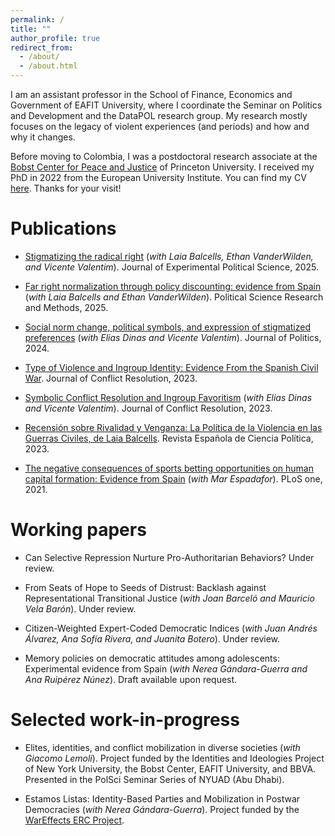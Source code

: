 ```yaml
---
permalink: /
title: ""
author_profile: true
redirect_from: 
  - /about/
  - /about.html
---
```


I am an assistant professor in the School of Finance, Economics and Government of EAFIT University, where I coordinate the Seminar on Politics and Development and the DataPOL research group. My research mostly focuses on the legacy of violent experiences (and periods) and how and why it changes.


Before moving to Colombia, I was a postdoctoral research associate at the [Bobst Center for Peace and Justice](https://bobst.princeton.edu/) of Princeton University. I received my PhD in 2022 from the European University Institute. You can find my CV [here](https://www.dropbox.com/scl/fi/tadg4gorjnngzagutktgd/202505_cv.pdf?rlkey=lsg13ibf8b3pnfuir3gkos6pe&st=khbsjd1y&dl=0). Thanks for your visit!




Publications
======

- [Stigmatizing the radical right](https://www.cambridge.org/core/journals/journal-of-experimental-political-science/article/restigmatizing-the-radical-right-a-oneway-street/CF4D0AD5E55335AB741D473061618D11?utm_campaign=shareaholic&utm_medium=copy_link&utm_source=bookmark) (*with Laia Balcells, Ethan VanderWilden, and Vicente Valentim*). Journal of Experimental Political Science, 2025.

- [Far right normalization through policy discounting: evidence from Spain](https://www.cambridge.org/core/journals/political-science-research-and-methods/article/discounting-extreme-positions-party-normalization-and-support-for-the-far-right/778405D465952022DD2E23FF02087D6A) (*with Laia Balcells and Ethan VanderWilden*). Political Science Research and Methods, 2025.

- [Social norm change, political symbols, and expression of stigmatized preferences](https://www.journals.uchicago.edu/doi/abs/10.1086/726951?journalCode=jop) (*with Elias Dinas and Vicente Valentim*). Journal of Politics, 2024.

- [Type of Violence and Ingroup Identity: Evidence From the Spanish Civil War](https://doi.org/10.1177/00220027231190099). Journal of Conflict Resolution, 2023.

- [Symbolic Conflict Resolution and Ingroup Favoritism](https://doi.org/10.1177/00220027231155323) (*with Elias Dinas and Vicente Valentim*). Journal of Conflict Resolution, 2023.

- [Recensión sobre Rivalidad y Venganza: La Política de la Violencia en las Guerras Civiles, de Laia Balcells](https://recyt.fecyt.es/index.php/recp/article/view/96201). Revista Española de Ciencia Política, 2023.

- [The negative consequences of sports betting opportunities on human capital formation: Evidence from Spain](https://doi.org/10.1371/journal.pone.0258857) (*with Mar Espadafor*). PLoS one, 2021.


Working papers
======

- Can Selective Repression Nurture Pro-Authoritarian Behaviors? Under review.

- From Seats of Hope to Seeds of Distrust: Backlash against Representational Transitional Justice (*with Joan Barceló and Mauricio Vela Barón*). Under review. 

- Citizen-Weighted Expert-Coded Democratic Indices (*with Juan Andrés Álvarez, Ana Sofía Rivera, and Juanita Botero*). Under review. 

- Memory policies on democratic attitudes among adolescents: Experimental evidence from Spain (*with Nerea Gándara-Guerra and Ana Ruipérez Núnez*). Draft available upon request.

Selected work-in-progress
======

- Elites, identities, and conflict mobilization in diverse societies (*with Giacomo Lemoli*). Project funded by the Identities and Ideologies Project of New York University, the Bobst Center, EAFIT University, and BBVA. Presented in the PolSci Seminar Series of NYUAD (Abu Dhabi).

- Estamos Listas: Identity-Based Parties and Mobilization in Postwar Democracies (*with Nerea Gándara-Guerra*). Project funded by the [WarEffects ERC Project](https://www.wareffects.eu/people).
